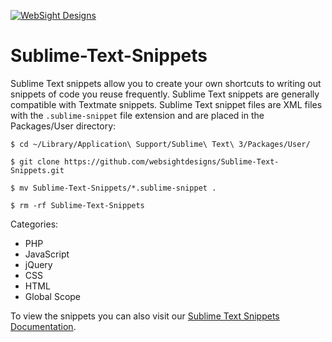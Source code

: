 [![WebSight Designs](http://www.websightdesigns.com/img/headerlogo-light.png)](http://www.websightdesigns.com)

Sublime-Text-Snippets
=====================

Sublime Text snippets allow you to create your own shortcuts to writing out snippets of code you reuse frequently. Sublime Text snippets are generally compatible with Textmate snippets. Sublime Text snippet files are XML files with the `.sublime-snippet` file extension and are placed in the Packages/User directory:

    $ cd ~/Library/Application\ Support/Sublime\ Text\ 3/Packages/User/

    $ git clone https://github.com/websightdesigns/Sublime-Text-Snippets.git

    $ mv Sublime-Text-Snippets/*.sublime-snippet .

    $ rm -rf Sublime-Text-Snippets

Categories:

* PHP
* JavaScript
* jQuery
* CSS
* HTML
* Global Scope

To view the snippets you can also visit our [Sublime Text Snippets Documentation](http://www.websightdesigns.com/docs/display/SNIPPETS/Sublime+Text+Snippets).